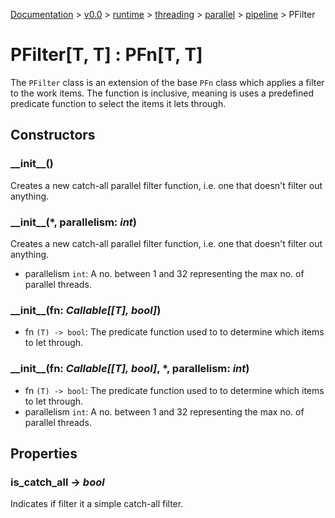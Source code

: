[Documentation](/docs/documentation.md) >
 [v0.0](/docs/0.0/version.md) >
  [runtime](/docs/0.0/runtime/module.md) >
   [threading](/docs/0.0/runtime/threading/module.md) >
    [parallel](/docs/0.0/runtime/threading/parallel/module.md) >
     [pipeline](/docs/0.0/runtime/threading/parallel/module.md) >
      PFilter

# PFilter[T, T] : PFn[T, T]

The `PFilter` class is an extension of the base `PFn` class which applies a filter to the work items.
The function is inclusive, meaning is uses a predefined predicate function to select the items it lets through.

## Constructors

### \_\_init\_\_()

Creates a new catch-all parallel filter function, i.e. one that doesn't filter out anything.

### \_\_init\_\_(*, parallelism: _int_)

Creates a new catch-all parallel filter function, i.e. one that doesn't filter out anything.

- parallelism `int`: A no. between 1 and 32 representing the max no. of parallel threads.

### \_\_init\_\_(fn: _Callable[[T], bool]_)

- fn `(T) -> bool`: The predicate function used to to determine which items to let through.

### \_\_init\_\_(fn: _Callable[[T], bool]_, *, parallelism: _int_)

- fn `(T) -> bool`: The predicate function used to to determine which items to let through.
- parallelism `int`: A no. between 1 and 32 representing the max no. of parallel threads.

## Properties

### is_catch_all -> _bool_

Indicates if filter it a simple catch-all filter.